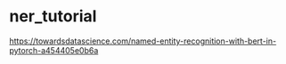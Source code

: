 # ner_tutorial

https://towardsdatascience.com/named-entity-recognition-with-bert-in-pytorch-a454405e0b6a
